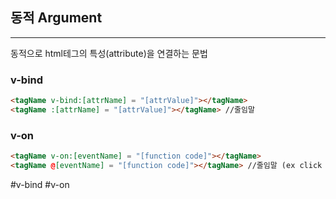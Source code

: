 ## 동적 Argument
---
동적으로 html테그의 특성(attribute)을 연결하는 문법
### v-bind
```html
<tagName v-bind:[attrName] = "[attrValue]"></tagName>
<tagName :[attrName] = "[attrValue]"></tagName> //줄임말
```

### v-on
```html
<tagName v-on:[eventName] = "[function code]"></tagName>
<tagName @[eventName] = "[function code]"></tagName> //줄임말 (ex click 등)
```

#v-bind
#v-on
